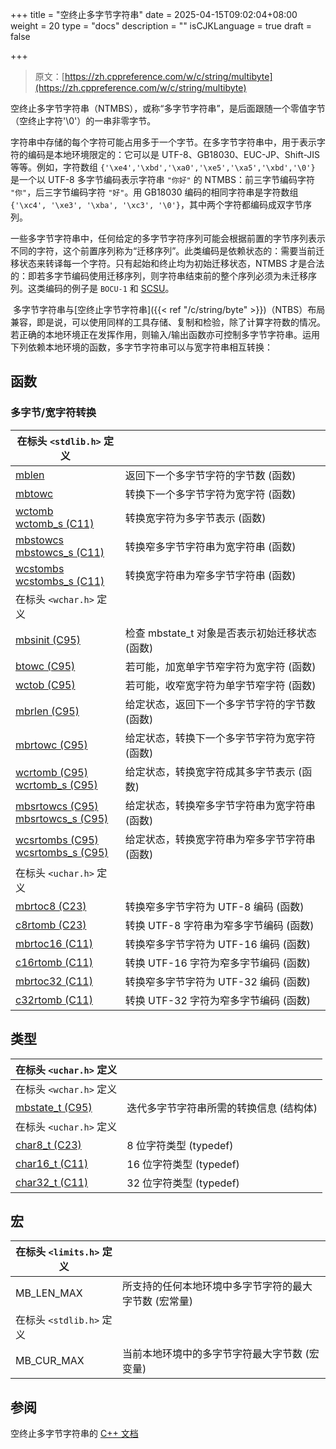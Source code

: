 +++
title = "空终止多字节字符串"
date = 2025-04-15T09:02:04+08:00
weight = 20
type = "docs"
description = ""
isCJKLanguage = true
draft = false

+++

> 原文：[https://zh.cppreference.com/w/c/string/multibyte](https://zh.cppreference.com/w/c/string/multibyte)

​	空终止多字节字符串（NTMBS），或称“多字节字符串”，是后面跟随一个零值字节（空终止字符'\0'）的一串非零字节。

​	字符串中存储的每个字符可能占用多于一个字节。在多字节字符串中，用于表示字符的编码是本地环境限定的：它可以是 UTF-8、GB18030、EUC-JP、Shift-JIS 等等。例如，字符数组 `{'\xe4','\xbd','\xa0','\xe5','\xa5','\xbd','\0'}` 是一个以 UTF-8 多字节编码表示字符串 `"你好"` 的 NTMBS：前三字节编码字符 `"你"`，后三字节编码字符 `"好"`。用 GB18030 编码的相同字符串是字符数组 `{'\xc4', '\xe3', '\xba', '\xc3', '\0'}`，其中两个字符都编码成双字节序列。

​	一些多字节字符串中，任何给定的多字节字符序列可能会根据前置的字节序列表示不同的字符，这个前置序列称为“迁移序列”。此类编码是依赖状态的：需要当前迁移状态来转译每一个字符。只有起始和终止均为初始迁移状态，NTMBS 才是合法的：即若多字节编码使用迁移序列，则字符串结束前的整个序列必须为未迁移序列。这类编码的例子是 `BOCU-1` 和 [SCSU](https://www.unicode.org/reports/tr6)。

​	多字节字符串与[空终止字节字符串]({{< ref "/c/string/byte" >}})（NTBS）布局兼容，即是说，可以使用同样的工具存储、复制和检验，除了计算字符数的情况。若正确的本地环境正在发挥作用，则输入/输出函数亦可控制多字节字符串。运用下列依赖本地环境的函数，多字节字符串可以与宽字符串相互转换：

## 函数



### 多字节/宽字符转换

| 在标头 `<stdlib.h>` 定义                                   |                                                |
| ------------------------------------------------------------ | ---------------------------------------------- |
| [mblen<br />](https://zh.cppreference.com/w/c/string/multibyte/mblen) | 返回下一个多字节字符的字节数 (函数)            |
| [mbtowc<br />](https://zh.cppreference.com/w/c/string/multibyte/mbtowc) | 转换下一个多字节字符为宽字符 (函数)            |
| [wctomb <br />wctomb_s (C11)<br />](https://zh.cppreference.com/w/c/string/multibyte/wctomb) | 转换宽字符为多字节表示 (函数)                  |
| [mbstowcs <br />mbstowcs_s (C11)<br />](https://zh.cppreference.com/w/c/string/multibyte/mbstowcs) | 转换窄多字节字符串为宽字符串 (函数)            |
| [wcstombs <br />wcstombs_s (C11)<br />](https://zh.cppreference.com/w/c/string/multibyte/wcstombs) | 转换宽字符串为窄多字节字符串 (函数)            |
| 在标头 `<wchar.h>` 定义                                    |                                                |
| [mbsinit (C95)<br />](https://zh.cppreference.com/w/c/string/multibyte/mbsinit) | 检查 mbstate_t 对象是否表示初始迁移状态 (函数) |
| [btowc (C95)<br />](https://zh.cppreference.com/w/c/string/multibyte/btowc) | 若可能，加宽单字节窄字符为宽字符 (函数)        |
| [wctob (C95)<br />](https://zh.cppreference.com/w/c/string/multibyte/wctob) | 若可能，收窄宽字符为单字节窄字符 (函数)        |
| [mbrlen (C95)<br />](https://zh.cppreference.com/w/c/string/multibyte/mbrlen) | 给定状态，返回下一个多字节字符的字节数 (函数)  |
| [mbrtowc (C95)<br />](https://zh.cppreference.com/w/c/string/multibyte/mbrtowc) | 给定状态，转换下一个多字节字符为宽字符 (函数)  |
| [wcrtomb (C95)<br />wcrtomb_s (C95)<br />](https://zh.cppreference.com/w/c/string/multibyte/wcrtomb) | 给定状态，转换宽字符成其多字节表示 (函数)      |
| [mbsrtowcs (C95)<br />mbsrtowcs_s (C95)<br />](https://zh.cppreference.com/w/c/string/multibyte/mbsrtowcs) | 给定状态，转换窄多字节字符串为宽字符串 (函数)  |
| [wcsrtombs (C95)<br />wcsrtombs_s (C95)<br />](https://zh.cppreference.com/w/c/string/multibyte/wcsrtombs) | 给定状态，转换宽字符串为窄多字节字符串 (函数)  |
| 在标头 `<uchar.h>` 定义                                    |                                                |
| [mbrtoc8 (C23)<br />](https://zh.cppreference.com/w/c/string/multibyte/mbrtoc8) | 转换窄多字节字符为 UTF-8 编码 (函数)           |
| [c8rtomb (C23)<br />](https://zh.cppreference.com/w/c/string/multibyte/c8rtomb) | 转换 UTF-8 字符串为窄多字节编码 (函数)         |
| [mbrtoc16 (C11)<br />](https://zh.cppreference.com/w/c/string/multibyte/mbrtoc16) | 转换窄多字节字符为 UTF-16 编码 (函数)          |
| [c16rtomb (C11)<br />](https://zh.cppreference.com/w/c/string/multibyte/c16rtomb) | 转换 UTF-16 字符为窄多字节编码 (函数)          |
| [mbrtoc32 (C11)<br />](https://zh.cppreference.com/w/c/string/multibyte/mbrtoc32) | 转换窄多字节字符为 UTF-32 编码 (函数)          |
| [c32rtomb (C11)<br />](https://zh.cppreference.com/w/c/string/multibyte/c32rtomb) | 转换 UTF-32 字符为窄多字节编码 (函数)          |

## 类型

| 在标头 `<uchar.h>` 定义                                    |                                         |
| ------------------------------------------------------------ | --------------------------------------- |
| 在标头 `<wchar.h>` 定义                                    |                                         |
| [mbstate_t (C95)<br />](https://zh.cppreference.com/w/c/string/multibyte/mbstate_t) | 迭代多字节字符串所需的转换信息 (结构体) |
| 在标头 `<uchar.h>` 定义                                    |                                         |
| [char8_t (C23)<br />](https://zh.cppreference.com/w/c/string/multibyte/char8_t) | 8 位字符类型 (typedef)                  |
| [char16_t (C11)<br />](https://zh.cppreference.com/w/c/string/multibyte/char16_t) | 16 位字符类型 (typedef)                 |
| [char32_t (C11)<br />](https://zh.cppreference.com/w/c/string/multibyte/char32_t) | 32 位字符类型 (typedef)                 |

## 宏

| 在标头 `<limits.h>` 定义 |                                                       |
| -------------------------- | ----------------------------------------------------- |
| MB_LEN_MAX<br />           | 所支持的任何本地环境中多字节字符的最大字节数 (宏常量) |
| 在标头 `<stdlib.h>` 定义 |                                                       |
| MB_CUR_MAX<br />           | 当前本地环境中的多字节字符最大字节数 (宏变量)         |

## 参阅

空终止多字节字符串的 [C++ 文档](https://zh.cppreference.com/w/cpp/string/multibyte)
